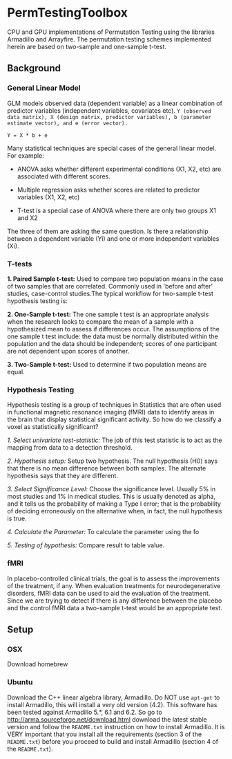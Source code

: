 # PermTestingToolbox
CPU and GPU implementations of Permutation Testing using the libraries Armadillo and Arrayfire. The permutation testing schemes implemented herein are based on two-sample and one-sample t-test. 


## Background
### General Linear Model
GLM models observed data (dependent variable) as a linear combination
of predictor variables (independent variables, covariates etc). `Y (observed data matrix), X (design matrix, predictor variables), b (parameter estimate vector), and e (error vector).`

```
Y = X * b + e
```

Many statistical techniques are special cases of the general linear model. For example:

* ANOVA asks whether different experimental conditions (X1, X2, etc)
are associated with different scores.

* Multiple regression asks whether scores are related to predictor
variables (X1, X2, etc) 

* T-test is a special case of ANOVA where there are only two groups X1 and X2

The three of them are asking the same question. Is there a relationship between  a dependent variable (Yi) and one or more independent variables (Xi).

### T-tests

__1. Paired Sample t-test:__ Used to compare two population means in the case of two samples that are correlated. Commonly used in 'before and after' studies, case-control studies.The typical workflow for two-sample t-test hypothesis testing is:

__2. One-Sample t-test:__ The one sample t test is an appropriate analysis when the research looks to compare the mean of a sample with a hypothesized mean to assess if differences occur. The assumptions of the one sample t test include: the data must be normally distributed within the population and the data should be independent; scores of one participant are not dependent upon scores of another.

__3. Two-Sample t-test:__ Used to determine if two population means are equal.

### Hypothesis Testing
Hypothesis testing is a group of techniques in Statistics that are often used in functional magnetic resonance imaging (fMRI) data to identify areas in the brain that display statistical significant activity. So how do we classify a voxel as statistically significant?

  *1. Select univariate test-statistic:* The job of this test statistic is to act as the mapping from data to a detection threshold.
   
  *2. Hypothesis setup:* Setup two hypothesis. The null hypothesis (H0) says that there is no mean difference between both samples. The alternate hypothesis says that they are different.   
  
  *3. Select Significance Level:* Choose the significance level. Usually 5% in most studies and 1% in medical studies. This is usually denoted as alpha, and it tells us the probability of making a Type I error; that is the probability of deciding erroneously on the alternative when, in fact, the null hypothesis is true.   
  
  *4. Calculate the Parameter:* To calculate the parameter using the fo 
  
  *5. Testing of hypothesis:* Compare result to table value.



### fMRI
In placebo-controlled clinical trials, the goal is to assess the improvements of the treatment, if any. When evaluation treatments for neurodegenerative disorders, fMRI data can be used to aid the evaluation of the treatment. Since we are trying to detect if there is any difference between the placebo and the control fMRI data a two-sample t-test would be an appropriate test.


## Setup

### OSX

Download homebrew

### Ubuntu 

Download the C++ linear algebra library, Armadillo. Do NOT use `apt-get` to install Armadillo, this will install a very old version (4.2). This software has been tested against Armadillo 5.*, 6.1 and 6.2. So go to http://arma.sourceforge.net/download.html download the latest stable version and follow the `README.txt` instruction on how to install Armadillo. It is VERY important that you install all the requirements (section 3 of the `README.txt`) before you proceed to build and install Armadillo (section 4 of the `README.txt`).

